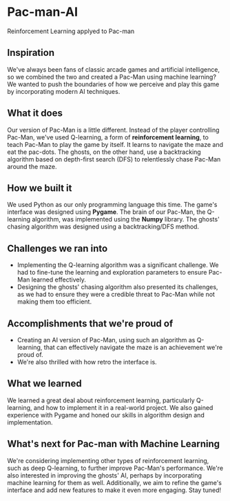 # Pac-man-AI
Reinforcement Learning applyed to Pac-man

## Inspiration
We've always been fans of classic arcade games and artificial intelligence, so we combined the two and created a Pac-Man using machine learning? We wanted to push the boundaries of how we perceive and play this game by incorporating modern AI techniques.
## What it does
Our version of Pac-Man is a little different. Instead of the player controlling Pac-Man, we've used Q-learning, a form of **reinforcement learning**, to teach Pac-Man to play the game by itself. It learns to navigate the maze and eat the pac-dots. The ghosts, on the other hand, use a backtracking algorithm based on depth-first search (DFS) to relentlessly chase Pac-Man around the maze.
## How we built it
We used Python as our only programming language this time. The game's interface was designed using **Pygame**. The brain of our Pac-Man, the Q-learning algorithm, was implemented using the **Numpy** library. The ghosts' chasing algorithm was designed using a backtracking/DFS method.
## Challenges we ran into
- Implementing the Q-learning algorithm was a significant challenge. We had to fine-tune the learning and exploration parameters to ensure Pac-Man learned effectively.
- Designing the ghosts' chasing algorithm also presented its challenges, as we had to ensure they were a credible threat to Pac-Man while not making them too efficient.
## Accomplishments that we're proud of
- Creating an AI version of Pac-Man, using such an algorithm as Q-learning, that can effectively navigate the maze is an achievement we're proud of.
- We're also thrilled with how retro the interface is.
## What we learned
We learned a great deal about reinforcement learning, particularly Q-learning, and how to implement it in a real-world project. We also gained experience with Pygame and honed our skills in algorithm design and implementation.
## What's next for Pac-man with Machine Learning
We're considering implementing other types of reinforcement learning, such as deep Q-learning, to further improve Pac-Man's performance. We're also interested in improving the ghosts' AI, perhaps by incorporating machine learning for them as well. Additionally, we aim to refine the game's interface and add new features to make it even more engaging. Stay tuned!
